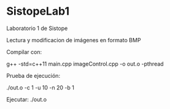 # SistopeLab1

Laboratorio 1 de Sistope

Lectura y modificacion de imágenes en formato BMP

Compilar con:

g++ -std=c++11 main.cpp imageControl.cpp -o out.o -pthread

Prueba de ejecución:

./out.o -c 1 -u 10 -n 20 -b 1


Ejecutar:
./out.o
